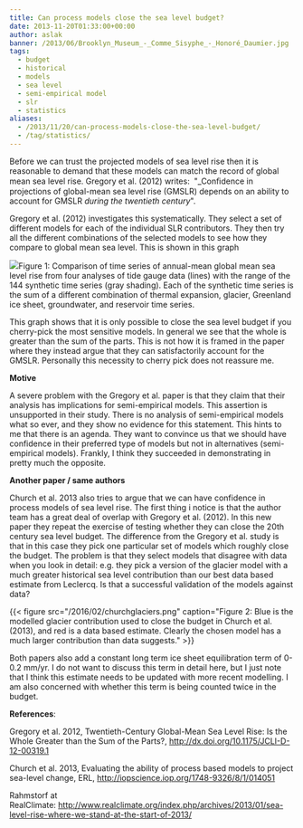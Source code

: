 ```yaml
---
title: Can process models close the sea level budget?
date: 2013-11-20T01:33:00+00:00
author: aslak
banner: /2013/06/Brooklyn_Museum_-_Comme_Sisyphe_-_Honoré_Daumier.jpg
tags:
  - budget
  - historical
  - models
  - sea level
  - semi-empirical model
  - slr
  - statistics
aliases:
  - /2013/11/20/can-process-models-close-the-sea-level-budget/
  - /tag/statistics/
---
```

Before we can trust the projected models of sea level rise then it is reasonable to demand that these models can match the record of global mean sea level rise. Gregory et al. (2012) writes:  "_Conﬁdence in projections of global-mean sea level rise (GMSLR) depends on an ability to account for GMSLR _during the twentieth century_".
  
Gregory et al. (2012) investigates this systematically. They select a set of different models for each of the individual SLR contributors. They then try all the different combinations of the selected models to see how they compare to global mean sea level. This is shown in this graph

![](/2016/02/gregory20et20al.202012.png)Figure 1: Comparison of time series of annual-mean global mean sea level rise from four analyses of tide gauge data (lines) with the range of the 144 synthetic time series (gray shading). Each of the synthetic time series is the sum of a different combination of thermal expansion, glacier, Greenland ice sheet, groundwater, and reservoir time series.

This graph shows that it is only possible to close the sea level budget if you cherry-pick the most sensitive models. In general we see that the whole is greater than the sum of the parts. This is not how it is framed in the paper where they instead argue that they can satisfactorily account for the GMSLR. Personally this necessity to cherry pick does not reassure me.

**Motive**
  
A severe problem with the Gregory et al. paper is that they claim that their analysis has implications for semi-empirical models. This assertion is unsupported in their study. There is no analysis of semi-empirical models what so ever, and they show no evidence for this statement. This hints to me that there is an agenda. They want to convince us that we should have confidence in their preferred type of models but not in alternatives (semi-empirical models). Frankly, I think they succeeded in demonstrating in pretty much the opposite.
  
**Another paper / same authors**
  
Church et al. 2013 also tries to argue that we can have confidence in process models of sea level rise. The first thing i notice is that the author team has a great deal of overlap with Gregory et al. (2012). In this new paper they repeat the exercise of testing whether they can close the 20th century sea level budget. The difference from the Gregory et al. study is that in this case they pick one particular set of models which roughly close the budget. The problem is that they select models that disagree with data when you look in detail: e.g. they pick a version of the glacier model with a much greater historical sea level contribution than our best data based estimate from Leclercq. Is that a successful validation of the models against data? 

{{< figure src="/2016/02/churchglaciers.png" caption="Figure 2: Blue is the modelled glacier contribution used to close the budget in Church et al. (2013), and red is a data based estimate. Clearly the chosen model has a much larger contribution than data suggests." >}}

Both papers also add a constant long term ice sheet equilibration term of 0-0.2 mm/yr. I do not want to discuss this term in detail here, but I just note that I think this estimate needs to be updated with more recent modelling. I am also concerned with whether this term is being counted twice in the budget.
  
**References**:
  
Gregory et al. 2012, Twentieth-Century Global-Mean Sea Level Rise: Is the Whole Greater than the Sum of the Parts?, <http://dx.doi.org/10.1175/JCLI-D-12-00319.1>
  
Church et al. 2013, Evaluating the ability of process based models to project sea-level change, ERL, <http://iopscience.iop.org/1748-9326/8/1/014051>
  
Rahmstorf at RealClimate: <http://www.realclimate.org/index.php/archives/2013/01/sea-level-rise-where-we-stand-at-the-start-of-2013/>
